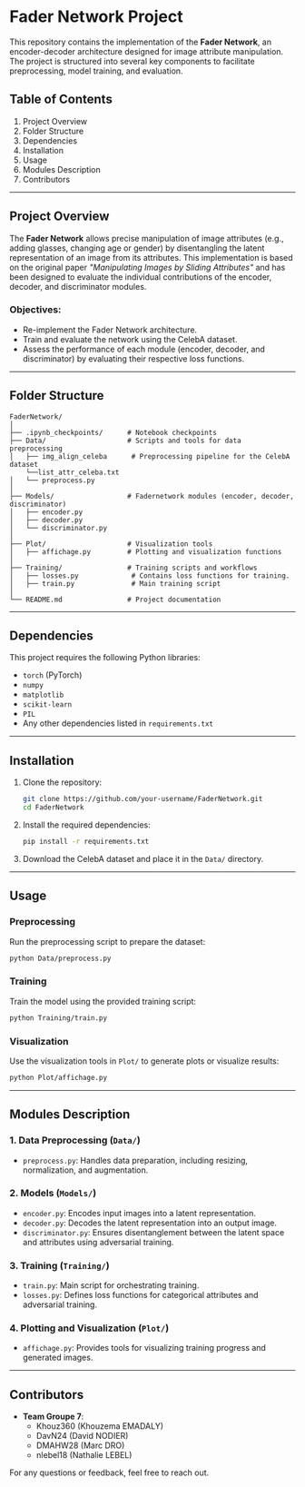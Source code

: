 # Fader Network Project

This repository contains the implementation of the **Fader Network**, an encoder-decoder architecture designed for image attribute manipulation. The project is structured into several key components to facilitate preprocessing, model training, and evaluation.

## Table of Contents
1. Project Overview
2. Folder Structure
3. Dependencies
4. Installation
5. Usage
6. Modules Description
7. Contributors

---

## Project Overview

The **Fader Network** allows precise manipulation of image attributes (e.g., adding glasses, changing age or gender) by disentangling the latent representation of an image from its attributes. This implementation is based on the original paper _"Manipulating Images by Sliding Attributes"_ and has been designed to evaluate the individual contributions of the encoder, decoder, and discriminator modules.

### Objectives:
- Re-implement the Fader Network architecture.
- Train and evaluate the network using the CelebA dataset.
- Assess the performance of each module (encoder, decoder, and discriminator) by evaluating their respective loss functions.

---

## Folder Structure

```
FaderNetwork/
│
├── .ipynb_checkpoints/      # Notebook checkpoints
├── Data/                    # Scripts and tools for data preprocessing
│   ├── img_align_celeba      # Preprocessing pipeline for the CelebA dataset
    └──list_attr_celeba.txt 
│   └── preprocess.py 
│
├── Models/                  # Fadernetwork modules (encoder, decoder, discriminator)
│   ├── encoder.py
│   ├── decoder.py
│   └── discriminator.py
│
├── Plot/                    # Visualization tools
│   ├── affichage.py         # Plotting and visualization functions
│  
├── Training/                # Training scripts and workflows
│   ├── losses.py             # Contains loss functions for training.
│   ├── train.py              # Main training script
│
└── README.md                # Project documentation
```

---

## Dependencies

This project requires the following Python libraries:
- `torch` (PyTorch)
- `numpy`
- `matplotlib`
- `scikit-learn`
- `PIL`
- Any other dependencies listed in `requirements.txt`

---

## Installation

1. Clone the repository:
   ```bash
   git clone https://github.com/your-username/FaderNetwork.git
   cd FaderNetwork
   ```

2. Install the required dependencies:
   ```bash
   pip install -r requirements.txt
   ```

3. Download the CelebA dataset and place it in the `Data/` directory.

---

## Usage

### Preprocessing
Run the preprocessing script to prepare the dataset:
```bash
python Data/preprocess.py
```

### Training
Train the model using the provided training script:
```bash
python Training/train.py
```

### Visualization
Use the visualization tools in `Plot/` to generate plots or visualize results:
```bash
python Plot/affichage.py
```

---

## Modules Description

### 1. Data Preprocessing (`Data/`)
- `preprocess.py`: Handles data preparation, including resizing, normalization, and augmentation.

### 2. Models (`Models/`)
- `encoder.py`: Encodes input images into a latent representation.
- `decoder.py`: Decodes the latent representation into an output image.
- `discriminator.py`: Ensures disentanglement between the latent space and attributes using adversarial training.

### 3. Training (`Training/`)
- `train.py`: Main script for orchestrating training.
- `losses.py`: Defines loss functions for categorical attributes and adversarial training.
  
### 4. Plotting and Visualization (`Plot/`)
- `affichage.py`: Provides tools for visualizing training progress and generated images.

---

## Contributors
- **Team Groupe 7**:
  - Khouz360 (Khouzema EMADALY)
  - DavN24 (David NODIER) 
  - DMAHW28 (Marc DRO)
  - nlebel18 (Nathalie LEBEL)

For any questions or feedback, feel free to reach out.
